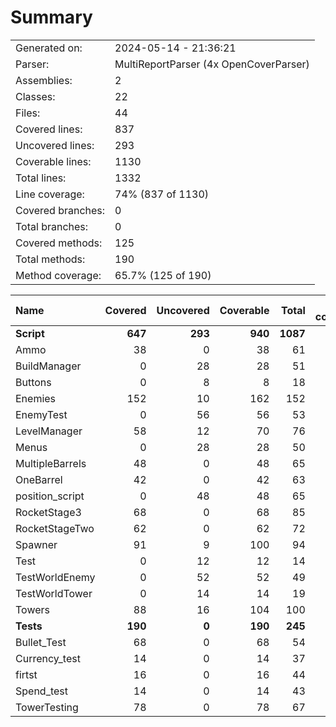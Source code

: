 ﻿# Summary
|||
|:---|:---|
| Generated on: | 2024-05-14 - 21:36:21 |
| Parser: | MultiReportParser (4x OpenCoverParser) |
| Assemblies: | 2 |
| Classes: | 22 |
| Files: | 44 |
| Covered lines: | 837 |
| Uncovered lines: | 293 |
| Coverable lines: | 1130 |
| Total lines: | 1332 |
| Line coverage: | 74% (837 of 1130) |
| Covered branches: | 0 |
| Total branches: | 0 |
| Covered methods: | 125 |
| Total methods: | 190 |
| Method coverage: | 65.7% (125 of 190) |

|**Name**|**Covered**|**Uncovered**|**Coverable**|**Total**|**Line coverage**|**Covered**|**Total**|**Branch coverage**|**Covered**|**Total**|**Method coverage**|
|:---|---:|---:|---:|---:|---:|---:|---:|---:|---:|---:|---:|
|**Script**|**647**|**293**|**940**|**1087**|**68.8%**|**0**|**0**|****|**105**|**170**|**61.7%**|
|Ammo|38|0|38|61|100%|0|0||2|2|100%|
|BuildManager|0|28|28|51|0%|0|0||0|12|0%|
|Buttons|0|8|8|18|0%|0|0||0|4|0%|
|Enemies|152|10|162|152|93.8%|0|0||16|16|100%|
|EnemyTest|0|56|56|53|0%|0|0||0|10|0%|
|LevelManager|58|12|70|76|82.8%|0|0||12|12|100%|
|Menus|0|28|28|50|0%|0|0||0|12|0%|
|MultipleBarrels|48|0|48|65|100%|0|0||6|6|100%|
|OneBarrel|42|0|42|63|100%|0|0||8|8|100%|
|position_script|0|48|48|65|0%|0|0||0|10|0%|
|RocketStage3|68|0|68|85|100%|0|0||6|6|100%|
|RocketStageTwo|62|0|62|72|100%|0|0||8|8|100%|
|Spawner|91|9|100|94|91%|0|0||19|20|95%|
|Test|0|12|12|14|0%|0|0||0|2|0%|
|TestWorldEnemy|0|52|52|49|0%|0|0||0|10|0%|
|TestWorldTower|0|14|14|19|0%|0|0||0|2|0%|
|Towers|88|16|104|100|84.6%|0|0||28|30|93.3%|
|**Tests**|**190**|**0**|**190**|**245**|**100%**|**0**|**0**|****|**20**|**20**|**100%**|
|Bullet_Test|68|0|68|54|100%|0|0||4|4|100%|
|Currency_test|14|0|14|37|100%|0|0||2|2|100%|
|firtst|16|0|16|44|100%|0|0||2|2|100%|
|Spend_test|14|0|14|43|100%|0|0||2|2|100%|
|TowerTesting|78|0|78|67|100%|0|0||10|10|100%|
